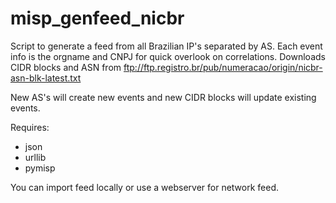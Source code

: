 # misp_genfeed_nicbr

Script to generate a feed from all Brazilian IP's separated by AS. Each event info is the orgname and CNPJ for quick overlook on correlations. 
Downloads CIDR blocks and ASN from ftp://ftp.registro.br/pub/numeracao/origin/nicbr-asn-blk-latest.txt

New AS's will create new events and new CIDR blocks will update existing events.

Requires:
* json
* urllib
* pymisp

You can import feed locally or use a webserver for network feed.
